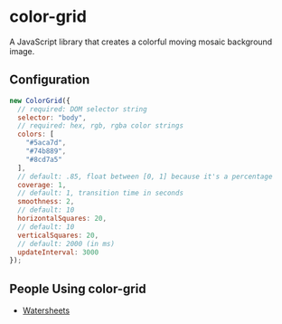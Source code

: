 # color-grid
A JavaScript library that creates a colorful moving mosaic background image.

## Configuration
```js
new ColorGrid({
  // required: DOM selector string
  selector: "body",
  // required: hex, rgb, rgba color strings
  colors: [
    "#5aca7d",
    "#74b889",
    "#8cd7a5"
  ],
  // default: .85, float between [0, 1] because it's a percentage
  coverage: 1,
  // default: 1, transition time in seconds
  smoothness: 2,
  // default: 10
  horizontalSquares: 20,
  // default: 10
  verticalSquares: 20,
  // default: 2000 (in ms)
  updateInterval: 3000
});
```

## People Using color-grid
* [Watersheets](https://watersheets.app)
